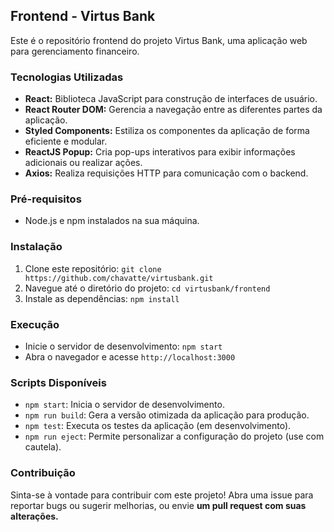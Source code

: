 
## Frontend - Virtus Bank

Este é o repositório frontend do projeto Virtus Bank, uma aplicação web para gerenciamento financeiro.

### Tecnologias Utilizadas

* **React:** Biblioteca JavaScript para construção de interfaces de usuário.
* **React Router DOM:** Gerencia a navegação entre as diferentes partes da aplicação.
* **Styled Components:** Estiliza os componentes da aplicação de forma eficiente e modular.
* **ReactJS Popup:** Cria pop-ups interativos para exibir informações adicionais ou realizar ações.
* **Axios:** Realiza requisições HTTP para comunicação com o backend.

### Pré-requisitos

* Node.js e npm instalados na sua máquina.

### Instalação

1. Clone este repositório: `git clone https://github.com/chavatte/virtusbank.git`
2. Navegue até o diretório do projeto: `cd virtusbank/frontend`
3. Instale as dependências: `npm install`

### Execução

* Inicie o servidor de desenvolvimento: `npm start`
* Abra o navegador e acesse `http://localhost:3000`

### Scripts Disponíveis

* `npm start`: Inicia o servidor de desenvolvimento.
* `npm run build`: Gera a versão otimizada da aplicação para produção.
* `npm test`: Executa os testes da aplicação (em desenvolvimento).
* `npm run eject`: Permite personalizar a configuração do projeto (use com cautela).

### Contribuição

Sinta-se à vontade para contribuir com este projeto! Abra uma issue para reportar bugs ou sugerir melhorias, ou envie **um pull request com suas alterações.**
